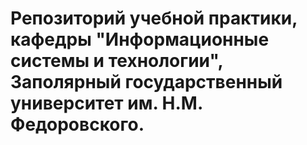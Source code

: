 # Репозиторий учебной практики, кафедры "Информационные системы и технологии", Заполярный государственный университет им. Н.М. Федоровского.
